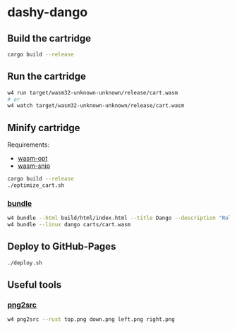 # dashy-dango

## Build the cartridge
```bash
cargo build --release
```

## Run the cartridge
```bash
w4 run target/wasm32-unknown-unknown/release/cart.wasm
# or
w4 watch target/wasm32-unknown-unknown/release/cart.wasm
```

## Minify cartridge

Requirements:
- [wasm-opt](https://github.com/WebAssembly/binaryen)
- [wasm-snip](https://github.com/rustwasm/wasm-snip)

```bash
cargo build --release
./optimize_cart.sh
```

### [bundle](https://wasm4.org/docs/reference/cli#bundle)
```bash
w4 bundle --html build/html/index.html --title Dango --description "Rolling puzzle game" --icon-file "assets/sprites/dangoBeeg.png" build/cart.wasm
w4 bundle --linux dango carts/cart.wasm
```

## Deploy to GitHub-Pages
```bash
./deploy.sh
```

## Useful tools

### [png2src](https://wasm4.org/docs/reference/cli#png2src)

```bash
w4 png2src --rust top.png down.png left.png right.png
```
